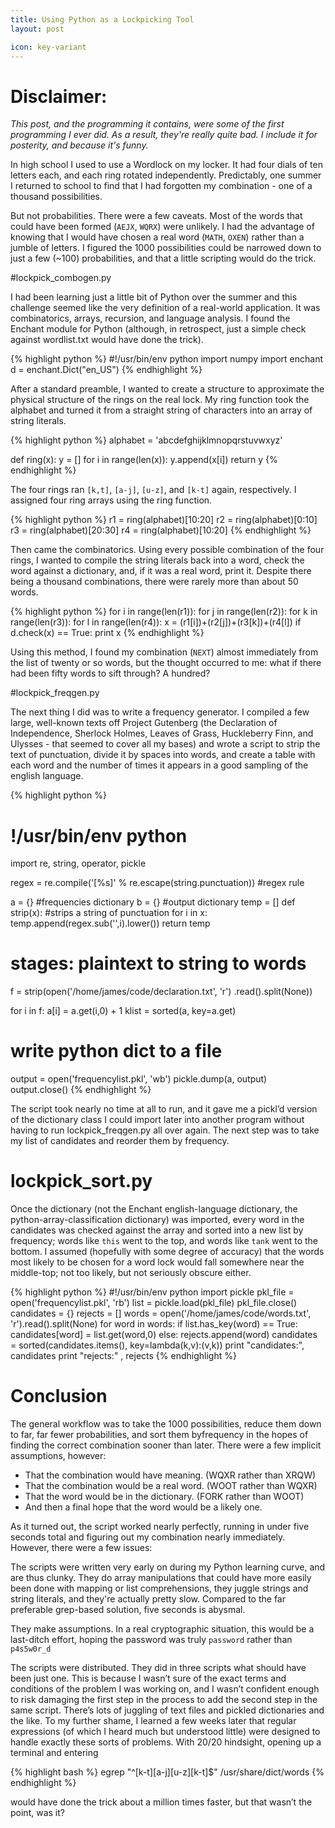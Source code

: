 ```yaml
---
title: Using Python as a Lockpicking Tool
layout: post

icon: key-variant
---
```


# Disclaimer:
*This post, and the programming it contains, were some of the first programming I ever did. As a result, they're really quite bad. I include it for posterity, and because it's funny.*

In high school I used to use a Wordlock on my locker. It had four dials of ten letters each, and each ring rotated independently. Predictably, one summer I returned to school to find that I had forgotten my combination - one of a thousand possibilities.

But not probabilities. There were a few caveats. Most of the words that could have been formed (`AEJX`, `WQRX`) were unlikely. I had the advantage of knowing that I would have chosen a real word (`MATH`, `OXEN`) rather than a jumble of letters. I figured the 1000 possibilities could be narrowed down to just a few (~100) probabilities, and that a little scripting would do the trick.

#lockpick_combogen.py

I had been learning just a little bit of Python over the summer and this challenge seemed like the very definition of a real-world application. It was combinatorics, arrays, recursion, and language analysis. I found the Enchant module for Python (although, in retrospect, just a simple check against wordlist.txt would have done the trick).

{% highlight python %}
#!/usr/bin/env python
import numpy
import enchant
d = enchant.Dict("en_US")
{% endhighlight %}

After a standard preamble, I wanted to create a structure to approximate the physical structure of the rings on the real lock. My ring function took the alphabet and turned it from a straight string of characters into an array of string literals.

{% highlight python %}
alphabet = 'abcdefghijklmnopqrstuvwxyz'

def ring(x):
   y = []
   for i in range(len(x)):
      y.append(x[i])
   return y
{% endhighlight %}

The four rings ran `[k,t]`, `[a-j]`, `[u-z]`, and `[k-t]` again, respectively. I assigned four ring arrays using the ring function.

{% highlight python %}
r1 = ring(alphabet)[10:20]
r2 = ring(alphabet)[0:10]
r3 = ring(alphabet)[20:30]
r4 = ring(alphabet)[10:20]
{% endhighlight %}

Then came the combinatorics. Using every possible combination of the four rings, I wanted to compile the string literals back into a word, check the word against a dictionary, and, if it was a real word, print it. Despite there being a thousand combinations, there were rarely more than about 50 words.

{% highlight python %}
for i in range(len(r1)):
   for j in range(len(r2)):
      for k in range(len(r3)):
       for l in range(len(r4)):
          x = (r1[i])+(r2[j])+(r3[k])+(r4[l])
        if d.check(x) == True:
           print x
{% endhighlight %}

Using this method, I found my combination (`NEXT`) almost immediately from the list of twenty or so words, but the thought occurred to me: what if there had been fifty words to sift through? A hundred?

#lockpick_freqgen.py

The next thing I did was to write a frequency generator. I compiled a few large, well-known texts off Project Gutenberg (the Declaration of Independence, Sherlock Holmes, Leaves of Grass, Huckleberry Finn, and Ulysses - that seemed to cover all my bases) and wrote a script to strip the text of punctuation, divide it by spaces into words, and create a table with each word and the number of times it appears in a good sampling of the english language.

{% highlight python %}
# !/usr/bin/env python
import re, string, operator, pickle

regex = re.compile('[&#37;s]' &#37; re.escape(string.punctuation)) #regex rule

a = {} #frequencies dictionary
b = {} #output dictionary
temp = []
def strip(x): #strips a string of punctuation
  for i in x:
      temp.append(regex.sub('',i).lower())
    return temp

# stages: plaintext to string to words
f = strip(open('/home/james/code/declaration.txt', 'r') .read().split(None))

for i in f:
  a[i] = a.get(i,0) + 1
klist = sorted(a, key=a.get)

# write python dict to a file
output = open('frequencylist.pkl', 'wb')
pickle.dump(a, output)
output.close()
{% endhighlight %}

The script took nearly no time at all to run, and it gave me a pickl’d version of the dictionary class I could import later into another program without having to run lockpick_freqgen.py all over again. The next step was to take my list of candidates and reorder them by frequency.

# lockpick_sort.py

Once the dictionary (not the Enchant english-language dictionary, the python-array-classification dictionary) was imported, every word in the candidates was checked against the array and sorted into a new list by frequency; words like `this` went to the top, and words like `tank` went to the bottom. I assumed (hopefully with some degree of accuracy) that the words most likely to be chosen for a word lock would fall somewhere near the middle-top; not too likely, but not seriously obscure either.

{% highlight python %}
#!/usr/bin/env python
import pickle
pkl_file = open('frequencylist.pkl', 'rb')
list = pickle.load(pkl_file)
pkl_file.close()
candidates = {}
rejects = []
words = open('/home/james/code/words.txt', 'r').read().split(None)
for word in words:
if list.has_key(word) == True:
  candidates[word] = list.get(word,0)
else: rejects.append(word)
  candidates = sorted(candidates.items(), key=lambda(k,v):(v,k))
print "candidates:", candidates
print "rejects:" , rejects
{% endhighlight %}

# Conclusion

The general workflow was to take the 1000 possibilities, reduce them down to far, far fewer probabilities, and sort them byfrequency in the hopes of finding the correct combination sooner than later. There were a few implicit assumptions, however:

* That the combination would have meaning. (WQXR rather than XRQW)
* That the combination would be a real word. (WOOT rather than WQXR)
* That the word would be in the dictionary. (FORK rather than WOOT)
* And then a final hope that the word would be a likely one.

As it turned out, the script worked nearly perfectly, running in under five seconds total and figuring out my combination nearly immediately. However, there were a few issues:

The scripts were written very early on during my Python learning curve, and are thus clunky. They do array manipulations that could have more easily been done with mapping or list comprehensions, they juggle strings and string literals, and they're actually pretty slow. Compared to the far preferable grep-based solution, five seconds is abysmal.

They make assumptions. In a real cryptographic situation, this would be a last-ditch effort, hoping the password was truly `password` rather than `p4s5w0r_d`

The scripts were distributed. They did in three scripts what should have been just one. This is because I wasn’t sure of the exact terms and conditions of the problem I was working on, and I wasn’t confident enough to risk damaging the first step in the process to add the second step in the same script. There’s lots of juggling of text files and pickled dictionaries and the like.
To my further shame, I learned a few weeks later that regular expressions (of which I heard much but understood little) were designed to handle exactly these sorts of problems. With 20/20 hindsight, opening up a terminal and entering

{% highlight bash %}
egrep "^[k-t][a-j][u-z][k-t]$" /usr/share/dict/words
{% endhighlight %}

would have done the trick about a million times faster, but that wasn’t the point, was it?
